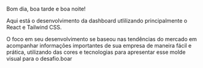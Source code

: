 Bom dia, boa tarde e boa noite!


Aqui está o desenvolvimento da dashboard utlilizando principalmente o React e Tailwind CSS.

O foco em seu desenvolvimento se baseou nas tendências do mercado em acompanhar informações importantes de sua empresa de maneira fácil e prática, utilizando das cores e tecnologias para apresentar esse molde visual para o desafio.boar